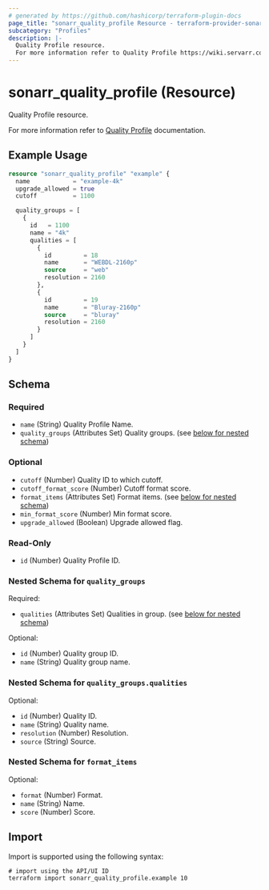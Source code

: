 ```yaml
---
# generated by https://github.com/hashicorp/terraform-plugin-docs
page_title: "sonarr_quality_profile Resource - terraform-provider-sonarr"
subcategory: "Profiles"
description: |-
  Quality Profile resource.
  For more information refer to Quality Profile https://wiki.servarr.com/sonarr/settings#quality-profiles documentation.
---
```


# sonarr_quality_profile (Resource)

<!-- subcategory:Profiles -->Quality Profile resource.
For more information refer to [Quality Profile](https://wiki.servarr.com/sonarr/settings#quality-profiles) documentation.

## Example Usage

```terraform
resource "sonarr_quality_profile" "example" {
  name            = "example-4k"
  upgrade_allowed = true
  cutoff          = 1100

  quality_groups = [
    {
      id   = 1100
      name = "4k"
      qualities = [
        {
          id         = 18
          name       = "WEBDL-2160p"
          source     = "web"
          resolution = 2160
        },
        {
          id         = 19
          name       = "Bluray-2160p"
          source     = "bluray"
          resolution = 2160
        }
      ]
    }
  ]
}
```

<!-- schema generated by tfplugindocs -->
## Schema

### Required

- `name` (String) Quality Profile Name.
- `quality_groups` (Attributes Set) Quality groups. (see [below for nested schema](#nestedatt--quality_groups))

### Optional

- `cutoff` (Number) Quality ID to which cutoff.
- `cutoff_format_score` (Number) Cutoff format score.
- `format_items` (Attributes Set) Format items. (see [below for nested schema](#nestedatt--format_items))
- `min_format_score` (Number) Min format score.
- `upgrade_allowed` (Boolean) Upgrade allowed flag.

### Read-Only

- `id` (Number) Quality Profile ID.

<a id="nestedatt--quality_groups"></a>
### Nested Schema for `quality_groups`

Required:

- `qualities` (Attributes Set) Qualities in group. (see [below for nested schema](#nestedatt--quality_groups--qualities))

Optional:

- `id` (Number) Quality group ID.
- `name` (String) Quality group name.

<a id="nestedatt--quality_groups--qualities"></a>
### Nested Schema for `quality_groups.qualities`

Optional:

- `id` (Number) Quality ID.
- `name` (String) Quality name.
- `resolution` (Number) Resolution.
- `source` (String) Source.



<a id="nestedatt--format_items"></a>
### Nested Schema for `format_items`

Optional:

- `format` (Number) Format.
- `name` (String) Name.
- `score` (Number) Score.

## Import

Import is supported using the following syntax:

```shell
# import using the API/UI ID
terraform import sonarr_quality_profile.example 10
```
